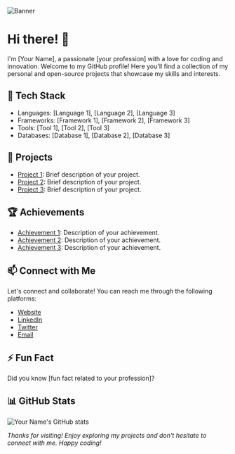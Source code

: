 <!-- Banner -->
![Banner](https://your-image-url.com/banner.jpg)

<!-- Introduction -->
# Hi there! 👋

I'm [Your Name], a passionate [your profession] with a love for coding and innovation. Welcome to my GitHub profile! Here you'll find a collection of my personal and open-source projects that showcase my skills and interests.

<!-- Tech Stack -->
## 🔧 Tech Stack

- Languages: [Language 1], [Language 2], [Language 3]
- Frameworks: [Framework 1], [Framework 2], [Framework 3]
- Tools: [Tool 1], [Tool 2], [Tool 3]
- Databases: [Database 1], [Database 2], [Database 3]

<!-- Projects -->
## 💼 Projects

- [Project 1](https://github.com/yourusername/project-1): Brief description of your project.
- [Project 2](https://github.com/yourusername/project-2): Brief description of your project.
- [Project 3](https://github.com/yourusername/project-3): Brief description of your project.

<!-- Achievements -->
## 🏆 Achievements

- [Achievement 1](https://your-achievement-link.com): Description of your achievement.
- [Achievement 2](https://your-achievement-link.com): Description of your achievement.
- [Achievement 3](https://your-achievement-link.com): Description of your achievement.

<!-- Connect with Me -->
## 📫 Connect with Me

Let's connect and collaborate! You can reach me through the following platforms:

- [Website](https://yourwebsite.com)
- [LinkedIn](https://www.linkedin.com/in/yourusername/)
- [Twitter](https://twitter.com/yourusername)
- [Email](mailto:youremail@example.com)

<!-- Fun Fact -->
## ⚡ Fun Fact

Did you know [fun fact related to your profession]?

<!-- GitHub Stats -->
## 📊 GitHub Stats

![Your Name's GitHub stats](https://github-readme-stats.vercel.app/api?username=yourusername&show_icons=true&theme=dark)

<!-- Footer -->
*Thanks for visiting! Enjoy exploring my projects and don't hesitate to connect with me. Happy coding!*

